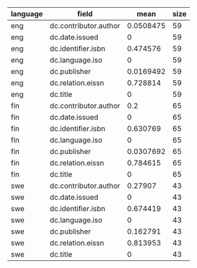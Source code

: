 | language   | field                 |      mean |   size |
|------------|-----------------------|-----------|--------|
| eng        | dc.contributor.author | 0.0508475 |     59 |
| eng        | dc.date.issued        | 0         |     59 |
| eng        | dc.identifier.isbn    | 0.474576  |     59 |
| eng        | dc.language.iso       | 0         |     59 |
| eng        | dc.publisher          | 0.0169492 |     59 |
| eng        | dc.relation.eissn     | 0.728814  |     59 |
| eng        | dc.title              | 0         |     59 |
| fin        | dc.contributor.author | 0.2       |     65 |
| fin        | dc.date.issued        | 0         |     65 |
| fin        | dc.identifier.isbn    | 0.630769  |     65 |
| fin        | dc.language.iso       | 0         |     65 |
| fin        | dc.publisher          | 0.0307692 |     65 |
| fin        | dc.relation.eissn     | 0.784615  |     65 |
| fin        | dc.title              | 0         |     65 |
| swe        | dc.contributor.author | 0.27907   |     43 |
| swe        | dc.date.issued        | 0         |     43 |
| swe        | dc.identifier.isbn    | 0.674419  |     43 |
| swe        | dc.language.iso       | 0         |     43 |
| swe        | dc.publisher          | 0.162791  |     43 |
| swe        | dc.relation.eissn     | 0.813953  |     43 |
| swe        | dc.title              | 0         |     43 |
